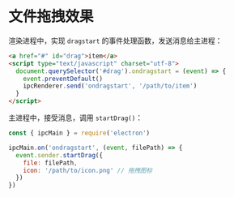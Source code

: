 # 文件拖拽效果

渲染进程中，实现 `dragstart` 的事件处理函数，发送消息给主进程：

```html
<a href="#" id="drag">item</a>
<script type="text/javascript" charset="utf-8">
  document.querySelector('#drag').ondragstart = (event) => {
    event.preventDefault()
    ipcRenderer.send('ondragstart', '/path/to/item')
  }
</script>
```

主进程中，接受消息，调用 `startDrag()`：

```js
const { ipcMain } = require('electron')

ipcMain.on('ondragstart', (event, filePath) => {
  event.sender.startDrag({
    file: filePath,
    icon: '/path/to/icon.png' // 拖拽图标
  })
})
```
